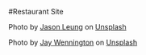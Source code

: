 #Restaurant Site

Photo by <a href="https://unsplash.com/@ninjason?utm_source=unsplash&utm_medium=referral&utm_content=creditCopyText">Jason Leung</a> on <a href="https://unsplash.com/photos/poI7DelFiVA?utm_source=unsplash&utm_medium=referral&utm_content=creditCopyText">Unsplash</a>

Photo by <a href="https://unsplash.com/@jaywennington?utm_source=unsplash&utm_medium=referral&utm_content=creditCopyText">Jay Wennington</a> on <a href="https://unsplash.com/photos/N_Y88TWmGwA?utm_source=unsplash&utm_medium=referral&utm_content=creditCopyText">Unsplash</a>
